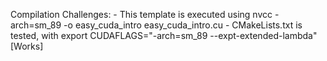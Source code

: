 Compilation Challenges:
    - This template is executed using nvcc -arch=sm_89 -o easy_cuda_intro easy_cuda_intro.cu 
    - CMakeLists.txt is tested, with export CUDAFLAGS="-arch=sm_89 --expt-extended-lambda" [Works] 
